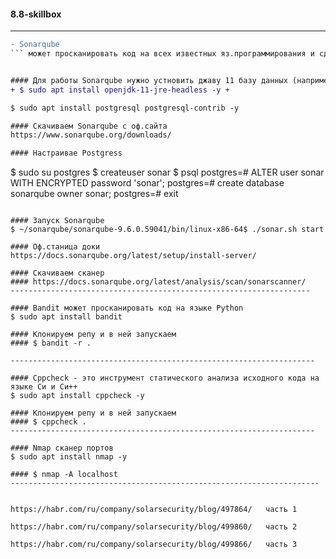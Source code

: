 #### 8.8-skillbox

-----------------------------------------------------------

```diff 
- Sonarqube 
``` может просканировать код на всех известных яз.программирования и сделать оценку качества кода.


#### Для работы Sonarqube нужно устновить джаву 11 базу данных (например postgresql)
+ $ sudo apt install openjdk-11-jre-headless -y +

$ sudo apt install postgresql postgresql-contrib -y

#### Скачиваем Sonarqube c оф.сайта
https://www.sonarqube.org/downloads/

#### Настраивае Postgress
```
$ sudo su postgres
$ createuser sonar
$ psql
postgres=# ALTER user sonar WITH ENCRYPTED password 'sonar';
postgres=# create database sonarqube owner sonar;
postgres=# exit
```

#### Запуск Sonarqube
$ ~/sonarqube/sonarqube-9.6.0.59041/bin/linux-x86-64$ ./sonar.sh start

#### Оф.станица доки 
https://docs.sonarqube.org/latest/setup/install-server/

#### Скачиваем сканер
#### https://docs.sonarqube.org/latest/analysis/scan/sonarscanner/
-------------------------------------------------------------------

#### Bandit может просканировать код на языке Python
$ sudo apt install bandit

#### Клонируем репу и в ней запускаем
#### $ bandit -r .

--------------------------------------------------------------------

#### Cppcheck - это инструмент статического анализа исходного кода на языке Си и Си++
$ sudo apt install cppcheck -y

#### Клонируем репу и в ней запускаем
#### $ cppcheck .
--------------------------------------------------------------------

#### Nmap сканер портов
$ sudo apt install nmap -y

#### $ nmap -A localhost
---------------------------------------------------------------------


https://habr.com/ru/company/solarsecurity/blog/497864/   часть 1

https://habr.com/ru/company/solarsecurity/blog/499860/   часть 2

https://habr.com/ru/company/solarsecurity/blog/499866/   часть 3







